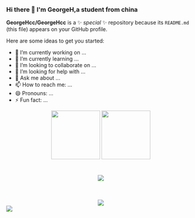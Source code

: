 ### Hi there 👋 I'm GeorgeH,a student from china 


**GeorgeHcc/GeorgeHcc** is a ✨ _special_ ✨ repository because its `README.md` (this file) appears on your GitHub profile.

Here are some ideas to get you started:

- 🔭 I’m currently working on ...
- 🌱 I’m currently learning ...
- 👯 I’m looking to collaborate on ...
- 🤔 I’m looking for help with ...
- 💬 Ask me about ...
- 📫 How to reach me: ...
- 😄 Pronouns: ...
- ⚡ Fun fact: ...


<div  align="center">
<!--  your stats -->
 <span>
   <img  height="130px"
        src="https://github-readme-stats.vercel.app/api?  username=GeorgeHcc&show_icons=true&theme=graywhite&bg_color=0,ea6161,ffc64d,fffc4d,52fa5a&line_height=20&hide_title=true&hide_border=true"/>          
</span>
<!--  your top language -->
 <span>
   <img  height="130px"
      src="https://github-readme-stats.vercel.app/api/top-langs/?username=GeorgeHcc&layout=compact&bg_color=0,52fa5a,4dfcff,c64dff&theme=graywhite&hide_title=true&langs_count=6&hide_border=true"/>
 </span>
 </div>


<!-- console.log(%22Hello%2C%20World!%22); -->
<h1 align="center"> 
  <img src="https://readme-typing-svg.herokuapp.com/?lines=学习是一种信仰!&center=true&size=27"> 
</h1>

<div align="center" style="margin-top:50px">
 <img src="https://github-readme-streak-stats.herokuapp.com/?user=GeorgeHcc" />
</div>
<!-- 访客-->
<span align="center">
 <img src="https://visitor-badge.glitch.me/badge?page_id=GeorgeHcc&left_color=green&right_color=blue"/>
</span>
<!--   ![visitors](https://visitor-badge.glitch.me/badge?page_id=GeorgeHcc&left_color=green&right_color=blue)
 -->
